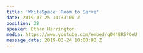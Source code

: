 ```yaml
---
title: 'WhiteSpace: Room to Serve'
date: 2019-03-25 14:33:00 Z
position: 38
speaker: Ethan Harrington
media: https://www.youtube.com/embed/qO44BRSPOeU
message_date: 2019-03-24 10:00:00 Z
---
```


